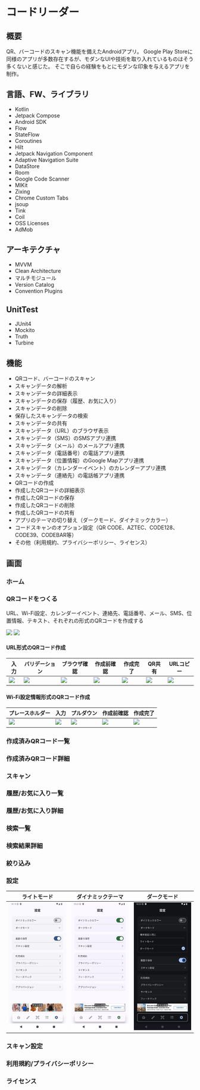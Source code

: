 # コードリーダー

## 概要
QR、バーコードのスキャン機能を備えたAndroidアプリ。
Google Play Storeに同様のアプリが多数存在するが、モダンなUIや技術を取り入れているものはそう多くないと感じた。
そこで自らの経験をもとにモダンな印象を与えるアプリを制作。

## 言語、FW、ライブラリ
* Kotlin
* Jetpack Compose
* Android SDK
* Flow
* StateFlow
* Coroutines
* Hilt
* Jetpack Navigation Component
* Adaptive Navigation Suite
* DataStore
* Room
* Google Code Scanner
* MlKit
* Zixing
* Chrome Custom Tabs
* jsoup
* Tink
* Coil
* OSS Licenses
* AdMob

## アーキテクチャ
* MVVM
* Clean Architecture
* マルチモジュール
* Version Catalog
* Convention Plugins

## UnitTest
* JUnit4
* Mockito
* Truth
* Turbine

## 機能
* QRコード、バーコードのスキャン
* スキャンデータの解析
* スキャンデータの詳細表示
* スキャンデータの保存（履歴、お気に入り）
* スキャンデータの削除
* 保存したスキャンデータの検索
* スキャンデータの共有
* スキャンデータ（URL）のブラウザ表示
* スキャンデータ（SMS）のSMSアプリ連携
* スキャンデータ（メール）のメールアプリ連携
* スキャンデータ（電話番号）の電話アプリ連携
* スキャンデータ（位置情報）のGoogle Mapアプリ連携
* スキャンデータ（カレンダーイベント）のカレンダーアプリ連携
* スキャンデータ（連絡先）の電話帳アプリ連携
* QRコードの作成
* 作成したQRコードの詳細表示
* 作成したQRコードの保存
* 作成したQRコードの削除
* 作成したQRコードの共有
* アプリのテーマの切り替え（ダークモード、ダイナミックカラー）
* コードスキャンのオプション設定（QR CODE、AZTEC、CODE128、CODE39、CODEBAR等）
* その他（利用規約、プライバシーポリシー、ライセンス）

## 画面
### ホーム

### QRコードをつくる

URL、Wi-Fi設定、カレンダーイベント、連絡先、電話番号、メール、SMS、位置情報、テキスト、それぞれの形式のQRコードを作成する

<img src="https://github.com/user-attachments/assets/034eb43c-299a-46c8-98b5-2fbbd0d97c09" width="30%"> <img src="https://github.com/user-attachments/assets/0db7e37c-c1c2-4412-afb4-5f8cf5db2c63" width="30%">

#### URL形式のQRコード作成

| 入力 | バリデーション | ブラウザ確認 | 作成前確認 | 作成完了 | QR共有 | URLコピー |
| ---- | ---- | ---- | ---- | ---- | ---- | ---- |
| <img src="https://github.com/user-attachments/assets/c9f37532-852a-477a-b126-0ee97f16baf8"> | <img src="https://github.com/user-attachments/assets/d400f49d-5d6c-4900-b231-e2d250d55158"> | <img src="https://github.com/user-attachments/assets/099271ad-3407-4f4e-b179-9b688afb7bc2"> | <img src="https://github.com/user-attachments/assets/be9ed197-f2d3-4813-ab1e-78dfe432fe99"> | <img src="https://github.com/user-attachments/assets/0413e149-4509-4ae2-b05c-7a138b8866ff"> | <img src="https://github.com/user-attachments/assets/2c8d52b8-4532-4fa1-a021-666a487e1446"> | <img src="https://github.com/user-attachments/assets/5798f457-bdcf-40c0-8c01-c19e6cb80775"> |

#### Wi-Fi設定情報形式のQRコード作成
| プレースホルダー | 入力 | プルダウン | 作成前確認 | 作成完了 |
| ---- | ---- | ---- | ---- | ---- |
| <img src="https://github.com/user-attachments/assets/0ec98a50-e358-438a-a117-7dab76133951"> | <img src="https://github.com/user-attachments/assets/2de9e6ab-0bd5-41de-8f95-7fab0f8dbafd"> | <img src="https://github.com/user-attachments/assets/e37e1d70-988a-466f-a2bf-a628457d1100"> | <img src="https://github.com/user-attachments/assets/65ec8ae9-0f7f-44a9-9e2c-81b385374f79"> | <img src="https://github.com/user-attachments/assets/a881b9ac-58f8-4b0e-ace5-7c224411247c"> |

### 作成済みQRコード一覧

### 作成済みQRコード詳細

### スキャン

### 履歴/お気に入り一覧

### 履歴/お気に入り詳細

### 検索一覧

### 検索結果詳細

### 絞り込み

### 設定

| ライトモード | ダイナミックテーマ | ダークモード |
| ---- | ---- | ---- |
| ![lightmode](images/settings/lightmode.png)| ![dynamic](images/settings/dynamic.png) | ![dark](images/settings/dark.png) |










### スキャン設定


### 利用規約/プライバシーポリシー

### ライセンス















